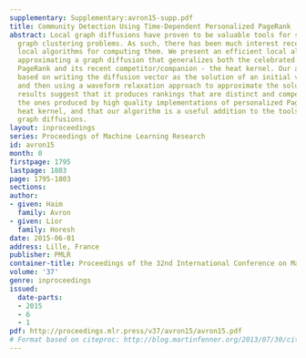 ```yaml
---
supplementary: Supplementary:avron15-supp.pdf
title: Community Detection Using Time-Dependent Personalized PageRank
abstract: Local graph diffusions have proven to be valuable tools for solving various
  graph clustering problems. As such, there has been much interest recently in efficient
  local algorithms for computing them. We present an efficient local algorithm for
  approximating a graph diffusion that generalizes both the celebrated personalized
  PageRank and its recent competitor/companion - the heat kernel. Our algorithm is
  based on writing the diffusion vector as the solution of an initial value problem,
  and then using a waveform relaxation approach to approximate the solution. Our experimental
  results suggest that it produces rankings that are distinct and competitive with
  the ones produced by high quality implementations of personalized PageRank and localized
  heat kernel, and that our algorithm is a useful addition to the toolset of localized
  graph diffusions.
layout: inproceedings
series: Proceedings of Machine Learning Research
id: avron15
month: 0
firstpage: 1795
lastpage: 1803
page: 1795-1803
sections: 
author:
- given: Haim
  family: Avron
- given: Lior
  family: Horesh
date: 2015-06-01
address: Lille, France
publisher: PMLR
container-title: Proceedings of the 32nd International Conference on Machine Learning
volume: '37'
genre: inproceedings
issued:
  date-parts:
  - 2015
  - 6
  - 1
pdf: http://proceedings.mlr.press/v37/avron15/avron15.pdf
# Format based on citeproc: http://blog.martinfenner.org/2013/07/30/citeproc-yaml-for-bibliographies/
---
```

